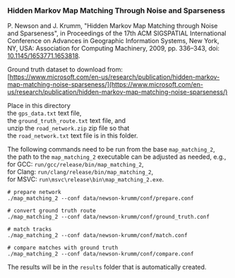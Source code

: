 ### Hidden Markov Map Matching Through Noise and Sparseness

P. Newson and J. Krumm, "Hidden Markov Map Matching through Noise and Sparseness", in Proceedings of the 17th ACM
SIGSPATIAL International Conference on Advances in Geographic Information Systems, New York, NY, USA: Association for
Computing Machinery, 2009, pp. 336–343, doi: [10.1145/1653771.1653818](https://dx.doi.org/10.1145%2F1653771.1653818).

Ground truth dataset to download from: \
[https://www.microsoft.com/en-us/research/publication/hidden-markov-map-matching-noise-sparseness/](https://www.microsoft.com/en-us/research/publication/hidden-markov-map-matching-noise-sparseness/)

Place in this directory \
the `gps_data.txt` text file, \
the `ground_truth_route.txt` text file, and \
unzip the `road_network.zip` zip file so that \
the `road_network.txt` text file is in this folder.

The following commands need to be run from the base `map_matching_2`, \
the path to the `map_matching_2` executable can be adjusted as needed, e.g., \
for GCC: `run/gcc/release/bin/map_matching_2`, \
for Clang: `run/clang/release/bin/map_matching_2`, \
for MSVC: `run\msvc\release\bin\map_matching_2.exe`.

```
# prepare network
./map_matching_2 --conf data/newson-krumm/conf/prepare.conf

# convert ground truth route
./map_matching_2 --conf data/newson-krumm/conf/ground_truth.conf

# match tracks
./map_matching_2 --conf data/newson-krumm/conf/match.conf

# compare matches with ground truth
./map_matching_2 --conf data/newson-krumm/conf/compare.conf
```

The results will be in the `results` folder that is automatically created.
